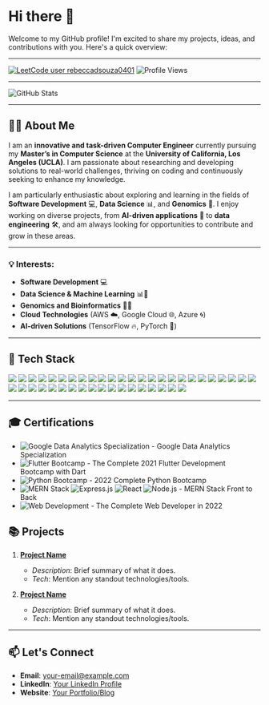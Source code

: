 # Hi there 👋

Welcome to my GitHub profile! I'm excited to share my projects, ideas, and contributions with you. Here's a quick overview:

---

[![LeetCode user rebeccadsouza0401](https://img.shields.io/badge/dynamic/json?style=for-the-badge&labelColor=black&color=%23ffa116&label=Solved&query=solvedOverTotal&url=https%3A%2F%2Fleetcode-badge.vercel.app%2Fapi%2Fusers%2Frebeccadsouza0401&logo=leetcode&logoColor=yellow)](https://leetcode.com/rebeccadsouza0401/)
![Profile Views](https://komarev.com/ghpvc/?username=your-github-username&style=for-the-badge)

---

![GitHub Stats](https://github-readme-stats.vercel.app/api?username=rebeccadsouza04&show_icons=true&hide_title=true&count_private=true&hide=prs)

---

## 👩‍💻 About Me

I am an **innovative and task-driven Computer Engineer** currently pursuing my **Master’s in Computer Science** at the **University of California, Los Angeles (UCLA)**. I am passionate about researching and developing solutions to real-world challenges, thriving on coding and continuously seeking to enhance my knowledge. 

I am particularly enthusiastic about exploring and learning in the fields of **Software Development** 💻, **Data Science** 📊, and **Genomics** 🧬. I enjoy working on diverse projects, from **AI-driven applications** 🤖 to **data engineering** 🛠️, and am always looking for opportunities to contribute and grow in these areas.

---

### 💡 Interests:
- **Software Development** 💻
- **Data Science & Machine Learning** 📊🤖
- **Genomics and Bioinformatics** 🧬🔬
- **Cloud Technologies** (AWS ☁️, Google Cloud 🌐, Azure 🌀)
- **AI-driven Solutions** (TensorFlow 🔥, PyTorch 🐍)

---


## 🔧 Tech Stack

<p>
  <img src="https://img.shields.io/badge/Python-3776AB?style=for-the-badge&logo=python&logoColor=white" />
  <img src="https://img.shields.io/badge/PyTorch-EE4C2C?style=for-the-badge&logo=pytorch&logoColor=white" />
  <img src="https://img.shields.io/badge/Django-092E20?style=for-the-badge&logo=django&logoColor=white" />
  <img src="https://img.shields.io/badge/Flask-000000?style=for-the-badge&logo=flask&logoColor=white" />
  <img src="https://img.shields.io/badge/R-276DC3?style=for-the-badge&logo=r&logoColor=white" />
  <img src="https://img.shields.io/badge/C-A8B9CC?style=for-the-badge&logo=c&logoColor=white" />
  <img src="https://img.shields.io/badge/C++-00599C?style=for-the-badge&logo=cplusplus&logoColor=white" />
  <img src="https://img.shields.io/badge/Java-007396?style=for-the-badge&logo=java&logoColor=white" />
  <img src="https://img.shields.io/badge/JavaScript-F7DF1E?style=for-the-badge&logo=javascript&logoColor=black" />
  <img src="https://img.shields.io/badge/MongoDB-47A248?style=for-the-badge&logo=mongodb&logoColor=white" />
  <img src="https://img.shields.io/badge/Express.js-000000?style=for-the-badge&logo=express&logoColor=white" />
  <img src="https://img.shields.io/badge/React-61DAFB?style=for-the-badge&logo=react&logoColor=black" />
  <img src="https://img.shields.io/badge/Node.js-339933?style=for-the-badge&logo=nodedotjs&logoColor=white" />
  <img src="https://img.shields.io/badge/HTML5-E34F26?style=for-the-badge&logo=html5&logoColor=white" />
  <img src="https://img.shields.io/badge/CSS3-1572B6?style=for-the-badge&logo=css3&logoColor=white" />
  <img src="https://img.shields.io/badge/SQL-4479A1?style=for-the-badge&logo=postgresql&logoColor=white" />
  <img src="https://img.shields.io/badge/PHP-777BB4?style=for-the-badge&logo=php&logoColor=white" />
  <img src="https://img.shields.io/badge/Flutter-02569B?style=for-the-badge&logo=flutter&logoColor=white" />
  <img src="https://img.shields.io/badge/Git-F05032?style=for-the-badge&logo=git&logoColor=white" />
  <img src="https://img.shields.io/badge/TensorFlow-FF6F00?style=for-the-badge&logo=tensorflow&logoColor=white" />
  <img src="https://img.shields.io/badge/Matlab-0076A8?style=for-the-badge&logo=matlab&logoColor=white" />
  <img src="https://img.shields.io/badge/Power%20BI-F2C811?style=for-the-badge&logo=powerbi&logoColor=white" />
  <img src="https://img.shields.io/badge/Tableau-E97627?style=for-the-badge&logo=tableau&logoColor=white" />
  <img src="https://img.shields.io/badge/Hadoop-66CCFF?style=for-the-badge&logo=apachehadoop&logoColor=black" />
  <img src="https://img.shields.io/badge/Android%20Studio-3DDC84?style=for-the-badge&logo=androidstudio&logoColor=white" />
  <img src="https://img.shields.io/badge/AWS-232F3E?style=for-the-badge&logo=amazonaws&logoColor=white" />
  <img src="https://img.shields.io/badge/Azure-0078D4?style=for-the-badge&logo=microsoftazure&logoColor=white" />
  <img src="https://img.shields.io/badge/Google%20Cloud-4285F4?style=for-the-badge&logo=googlecloud&logoColor=white" />
  <img src="https://img.shields.io/badge/Docker-2496ED?style=for-the-badge&logo=docker&logoColor=white" />
  <img src="https://img.shields.io/badge/Unity-100000?style=for-the-badge&logo=unity&logoColor=white" />
  <img src="https://img.shields.io/badge/Blender-F5792A?style=for-the-badge&logo=blender&logoColor=white" />
  <img src="https://img.shields.io/badge/Qiskit-1E1E1E?style=for-the-badge&logo=ibmq&logoColor=white" />
  <img src="https://img.shields.io/badge/Canva-00C4CC?style=for-the-badge&logo=canva&logoColor=white" />
  <img src="https://img.shields.io/badge/Figma-F24E1E?style=for-the-badge&logo=figma&logoColor=white" />
  <img src="https://img.shields.io/badge/Postman-FF6C37?style=for-the-badge&logo=postman&logoColor=white" />
  <img src="https://img.shields.io/badge/Heroku-430098?style=for-the-badge&logo=heroku&logoColor=white" />
  <img src="https://img.shields.io/badge/MS%20Office-D83B01?style=for-the-badge&logo=microsoft-office&logoColor=white" />
  <img src="https://img.shields.io/badge/Postgres-336791?style=for-the-badge&logo=postgresql&logoColor=white" />
  <img src="https://img.shields.io/badge/MongoDB-47A248?style=for-the-badge&logo=mongodb&logoColor=white" />
  <img src="https://img.shields.io/badge/Firebase-FFCA28?style=for-the-badge&logo=firebase&logoColor=white" />
  <img src="https://img.shields.io/badge/Snowflake-29B5E8?style=for-the-badge&logo=snowflake&logoColor=white" />
  <img src="https://img.shields.io/badge/Hoffman2%20Cluster-1E1E1E?style=for-the-badge&logo=cloud&logoColor=white" />
  <img src="https://img.shields.io/badge/Computing%20Cluster-1E1E1E?style=for-the-badge&logo=cloud&logoColor=white" />
</p>


---

## 🎓 Certifications

- ![Google Data Analytics Specialization](https://img.shields.io/badge/Google%20Data%20Analytics%20Specialization-4285F4?style=for-the-badge&logo=google&logoColor=white) - Google Data Analytics Specialization
- ![Flutter Bootcamp](https://img.shields.io/badge/Flutter-02569B?style=for-the-badge&logo=flutter&logoColor=white) - The Complete 2021 Flutter Development Bootcamp with Dart
- ![Python Bootcamp](https://img.shields.io/badge/Python-3776AB?style=for-the-badge&logo=python&logoColor=white) - 2022 Complete Python Bootcamp
- ![MERN Stack](https://img.shields.io/badge/MongoDB-47A248?style=for-the-badge&logo=mongodb&logoColor=white) ![Express.js](https://img.shields.io/badge/Express.js-000000?style=for-the-badge&logo=express&logoColor=white) ![React](https://img.shields.io/badge/React-61DAFB?style=for-the-badge&logo=react&logoColor=black) ![Node.js](https://img.shields.io/badge/Node.js-339933?style=for-the-badge&logo=nodedotjs&logoColor=white) - MERN Stack Front to Back
- ![Web Development](https://img.shields.io/badge/Web%20Development-4CAF50?style=for-the-badge&logo=html5&logoColor=white) - The Complete Web Developer in 2022


## 📚 Projects
1. **[Project Name](#)**  
   - _Description_: Brief summary of what it does.  
   - _Tech_: Mention any standout technologies/tools.

2. **[Project Name](#)**  
   - _Description_: Brief summary of what it does.  
   - _Tech_: Mention any standout technologies/tools.

---

## 📫 Let's Connect
- **Email**: [your-email@example.com](mailto:your-email@example.com)
- **LinkedIn**: [Your LinkedIn Profile](https://www.linkedin.com/in/your-profile)
- **Website**: [Your Portfolio/Blog](https://your-website.com)
